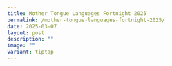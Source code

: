 ```yaml
---
title: Mother Tongue Languages Fortnight 2025
permalink: /mother-tongue-languages-fortnight-2025/
date: 2025-03-07
layout: post
description: ""
image: ""
variant: tiptap
---
```

